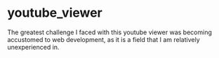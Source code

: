 # youtube_viewer

The greatest challenge I faced with this youtube viewer was becoming accustomed to web development, as it is a field that I am relatively unexperienced in. 
